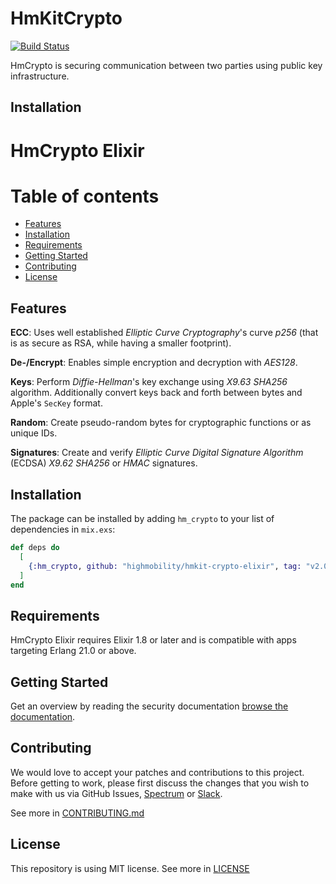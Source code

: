 # HmKitCrypto

[![Build Status](https://github.com/highmobility/hmkit-crypto-elixir/workflows/CI/badge.svg)](https://github.com/highmobility/hmkit-crypto-elixir/actions)

HmCrypto is securing communication between two parties using public key infrastructure.

## Installation

# HmCrypto Elixir

Table of contents
=================
   * [Features](#features)
   * [Installation](#installation)
   * [Requirements](#requirements)
   * [Getting Started](#getting-started)
   * [Contributing](#contributing)
   * [License](#license)


## Features


**ECC**: Uses well established *Elliptic Curve Cryptography*'s curve *p256* (that is as secure as RSA, while having a smaller footprint).

**De-/Encrypt**: Enables simple encryption and decryption with *AES128*.

**Keys**: Perform *Diffie-Hellman*'s key exchange using *X9.63 SHA256* algorithm. Additionally
convert keys back and forth between bytes and Apple's `SecKey` format.

**Random**: Create pseudo-random bytes for cryptographic functions or as unique IDs.

**Signatures**: Create and verify *Elliptic Curve Digital Signature Algorithm* (ECDSA) *X9.62 SHA256* or *HMAC* signatures.


## Installation

The package can be installed
by adding `hm_crypto` to your list of dependencies in `mix.exs`:

```elixir
def deps do
  [
    {:hm_crypto, github: "highmobility/hmkit-crypto-elixir", tag: "v2.0.0"}
  ]
end
```

## Requirements

HmCrypto Elixir requires Elixir 1.8 or later and is compatible with apps targeting Erlang 21.0 or above.



## Getting Started

Get an overview by reading the security documentation [browse the documentation](https://high-mobility.com/learn/documentation/security/overview/).


## Contributing

We would love to accept your patches and contributions to this project. Before getting to work, please first discuss the changes that you wish to make with us via GitHub Issues, [Spectrum](https://spectrum.chat/high-mobility/) or [Slack](https://slack.high-mobility.com/).

See more in [CONTRIBUTING.md](CONTRIBUTING.md)


## License

This repository is using MIT license. See more in [LICENSE](LICENSE)
